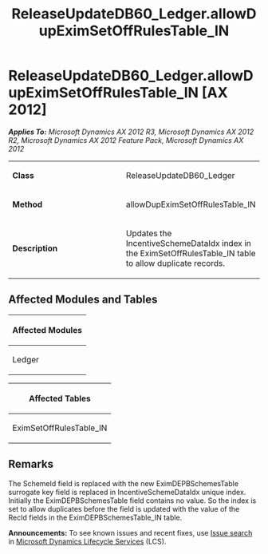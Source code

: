 ﻿---
title: ReleaseUpdateDB60_Ledger.allowDupEximSetOffRulesTable_IN
TOCTitle: ReleaseUpdateDB60_Ledger.allowDupEximSetOffRulesTable_IN
ms:assetid: e749f035-6f40-d9f1-2184-0b7fe0c77811
ms:mtpsurl: https://msdn.microsoft.com/en-us/library/JJ719823(v=AX.60)
ms:contentKeyID: 49711896
ms.date: 05/18/2015
mtps_version: v=AX.60
---

# ReleaseUpdateDB60\_Ledger.allowDupEximSetOffRulesTable\_IN [AX 2012]


_**Applies To:** Microsoft Dynamics AX 2012 R3, Microsoft Dynamics AX 2012 R2, Microsoft Dynamics AX 2012 Feature Pack, Microsoft Dynamics AX 2012_

<table>
<colgroup>
<col style="width: 50%" />
<col style="width: 50%" />
</colgroup>
<tbody>
<tr class="odd">
<td><p><strong>Class</strong></p></td>
<td><p>ReleaseUpdateDB60_Ledger</p></td>
</tr>
<tr class="even">
<td><p><strong>Method</strong></p></td>
<td><p>allowDupEximSetOffRulesTable_IN</p></td>
</tr>
<tr class="odd">
<td><p><strong>Description</strong></p></td>
<td><p>Updates the IncentiveSchemeDataIdx index in the EximSetOffRulesTable_IN table to allow duplicate records.</p></td>
</tr>
</tbody>
</table>


## Affected Modules and Tables

<table>
<colgroup>
<col style="width: 100%" />
</colgroup>
<thead>
<tr class="header">
<th><p>Affected Modules</p></th>
</tr>
</thead>
<tbody>
<tr class="odd">
<td><p>Ledger</p></td>
</tr>
</tbody>
</table>


<table>
<colgroup>
<col style="width: 100%" />
</colgroup>
<thead>
<tr class="header">
<th><p>Affected Tables</p></th>
</tr>
</thead>
<tbody>
<tr class="odd">
<td><p>EximSetOffRulesTable_IN</p></td>
</tr>
</tbody>
</table>


## Remarks

The SchemeId field is replaced with the new EximDEPBSchemesTable surrogate key field is replaced in IncentiveSchemeDataIdx unique index. Initially the EximDEPBSchemesTable field contains no value. So the index is set to allow duplicates before the field is updated with the value of the RecId fields in the EximDEPBSchemesTable\_IN table.

  
**Announcements:** To see known issues and recent fixes, use [Issue search](http://go.microsoft.com/fwlink/?linkid=389258) in [Microsoft Dynamics Lifecycle Services](http://go.microsoft.com/fwlink/?linkid=306505) (LCS).

